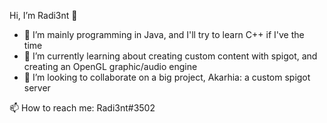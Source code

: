 Hi, I’m Radi3nt 👋

- 👀 I’m mainly programming in Java, and I'll try to learn C++ if I've the time
- 🌱 I’m currently learning about creating custom content with spigot, and creating an OpenGL graphic/audio engine
- 💞️ I’m looking to collaborate on a big project, Akarhia: a custom spigot server

📫 How to reach me: Radi3nt#3502
